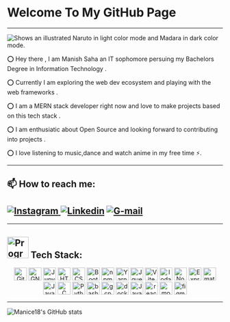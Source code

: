 # **Welcome To My GitHub Page** 

---   
   
   <picture>
  <source media="(prefers-color-scheme: dark)" srcset="https://user-images.githubusercontent.com/91601706/171492640-46474573-483a-49f2-9d9b-95a261cbac67.gif">
  <img alt="Shows an illustrated Naruto in light color mode and Madara in dark color mode." src="https://user-images.githubusercontent.com/91601706/171507922-da5787ba-dc80-4e4d-a9f5-cabce9a0aca1.gif">
</picture>

⭕ Hey there ,  I am Manish Saha an IT sophomore persuing my Bachelors Degree in Information Technology .

⭕ Currently I am exploring the web dev ecosystem and playing with the web frameworks .

⭕ I am a MERN stack developer right now and love to make projects based on this tech stack .

⭕ I am enthusiatic about Open Source and looking forward to contributing into projects .

⭕ I love listening to music,dance and watch anime in my free time ⚡.

---
## 📫 How to reach me:

<a href="https://www.instagram.com/manish_1826/" ref="nofollow"> <img src="https://img.shields.io/badge/Instagram-E4405F?style=for-the-badge&logo=instagram&logoColor=white" alt="Instagram" data-canonical-src="https://img.shields.io/badge/Instagram-%23E4405F.svg?logo=Instagram&logoColor=white" style="max-width: 100%;"> </a> 
<a href="https://in.linkedin.com/in/manish-saha-076b61221/" target="blank"> <img src ="https://img.shields.io/badge/LinkedIn-0077B5?style=for-the-badge&logo=linkedin&logoColor=white" alt="Linkedin" data-canonical-src="https://img.shields.io/badge/linkedin-%230077B5.svg?logo=linkedin&logoColor=white" style="max-width: 100%;" ></a>
<a href="mailto:manishmanice2003@gmail.com" target="blank"> <img src="https://img.shields.io/badge/Gmail-D14836?style=for-the-badge&logo=gmail&logoColor=white" alt="G-mail" data-canonical-src="https://img.shields.io/badge/Gmail-D14836?logo=gmail&logoColor=white" style="max-width: 100%;">  </a>
---

---

## <image src="https://media3.giphy.com/media/RbDKaczqWovIugyJmW/giphy.gif?cid=ecf05e47eb58k74uthys5add207565wy49cfe1gqgw4jqb7f&rid=giphy.gif&ct=g" alt="Programming" width="50" > Tech Stack:
<div align="center">
	<img height="30" src="https://img.shields.io/badge/GIT-E44C30?style=for-the-badge&logo=git&logoColor=white" alt="Git" title="Git" />
    <img height="30" src="https://img.shields.io/badge/GNU%20Bash-4EAA25?style=for-the-badge&logo=GNU%20Bash&logoColor=white" alt="GNUBash" title="Gnubash" />
	<img height="30" src="https://img.shields.io/badge/Jupyter-F37626.svg?&style=for-the-badge&logo=Jupyter&logoColor=white" alt="Jupyter Notebook" title="Jupyter Notebook" />
	<img height="30" src="https://img.shields.io/badge/HTML5-E34F26?style=for-the-badge&logo=html5&logoColor=white" alt="HTML" title="HTML" />
	<img height="30" src="https://img.shields.io/badge/CSS3-1572B6?style=for-the-badge&logo=css3&logoColor=white" alt="CSS" title="CSS" />
	<img height="30" src="https://img.shields.io/badge/Bootstrap-563D7C?style=for-the-badge&logo=bootstrap&logoColor=white" alt="Bootstrap" title="Bootstrap" />
	<img height="30" src="https://img.shields.io/badge/npm-CB3837?style=for-the-badge&logo=npm&logoColor=white" alt="npm" title="npm" />
    <img height="30" src="https://img.shields.io/badge/Yarn-2C8EBB?style=for-the-badge&logo=yarn&logoColor=white" alt="Yarn" title="Yarn" />
    <img height="30" src="https://img.shields.io/badge/jQuery-0769AD?style=for-the-badge&logo=jquery&logoColor=white" alt="Jquery" title="Jquery" />
    <img height="30" src="https://img.shields.io/badge/Vite-B73BFE?style=for-the-badge&logo=vite&logoColor=FFD62E" alt="Vite" title="Vite" />
    <img height="30" src="https://img.shields.io/badge/Lodash-3492FF?style=for-the-badge&logo=lodash&logoColor=white" alt="lodash" title="lodash" />
	<img height="30" src="https://img.shields.io/badge/Node.js-339933?style=for-the-badge&logo=nodedotjs&logoColor=white" alt="Node.js" title="Node.js" />
	<img height="30" src="https://img.shields.io/badge/Express.js-000000?style=for-the-badge&logo=express&logoColor=white" alt="Express" title="Express" />
    <img height="30" src="https://img.shields.io/badge/Material%20UI-007FFF?style=for-the-badge&logo=mui&logoColor=white" alt="materialui" title="materialui" />
	<img height="30" src="https://img.shields.io/badge/OpenJDK-ED8B00?style=for-the-badge&logo=openjdk&logoColor=white" alt="Java" title="Java" />
	<img height="30" src="https://img.shields.io/badge/C-00599C?style=for-the-badge&logo=c&logoColor=white" alt="C" title="C" />
	<img height="30" src="https://img.shields.io/badge/Python-FFD43B?style=for-the-badge&logo=python&logoColor=blue" alt="Python" title="Python" />
	<img height="30" src="https://img.shields.io/badge/Shell_Script-121011?style=for-the-badge&logo=gnu-bash&logoColor=white" alt="bash" title="bash" />
	<img height="30" src="https://www.vectorlogo.zone/logos/google_cloud/google_cloud-icon.svg" alt="gcp" title="Google_Cloud" />
    <img height="30" src="https://img.shields.io/badge/Docker-2CA5E0?style=for-the-badge&logo=docker&logoColor=white" alt="docker" title="docker" />
	<img height="30" src="https://img.shields.io/badge/JavaScript-323330?style=for-the-badge&logo=javascript&logoColor=F7DF1E" alt="JavaScript" title="JavaScript" />
    <img height="30" src="https://img.shields.io/badge/React-20232A?style=for-the-badge&logo=react&logoColor=61DAFB" alt="reactjs" title="Reactjs" />
    <img height="30" src="https://img.shields.io/badge/MongoDB-4EA94B?style=for-the-badge&logo=mongodb&logoColor=white" alt="mongodb" title="mongoDB" />
    <img height="30" src="https://img.shields.io/badge/Figma-F24E1E?style=for-the-badge&logo=figma&logoColor=white" alt="figma" title="figma" />
</div>
	
   
---
![Manice18's GitHub stats](https://github-readme-stats.vercel.app/api?username=Manice18&show_icons=true&theme=tokyonight)
